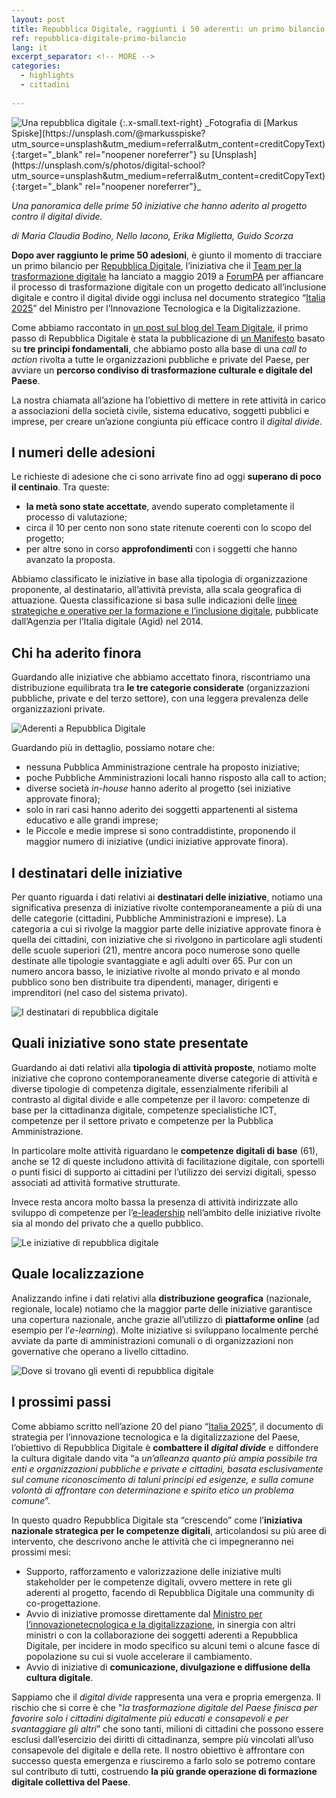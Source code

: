 ```yaml
---
layout: post
title: Repubblica Digitale, raggiunti i 50 aderenti: un primo bilancio
ref: repubblica-digitale-primo-bilancio
lang: it
excerpt_separator: <!-- MORE -->
categories:
  - highlights
  - cittadini
  
---
```


<img class="w-100" src="{{ site.baseURL }}/assets/images/posts/repubblicadigitalecover.jpg" alt="Una repubblica digitale"/>
{:.x-small.text-right}
_Fotografia di [Markus Spiske](https://unsplash.com/@markusspiske?utm_source=unsplash&utm_medium=referral&utm_content=creditCopyText){:target="_blank" rel="noopener noreferrer"} su [Unsplash](https://unsplash.com/s/photos/digital-school?utm_source=unsplash&utm_medium=referral&utm_content=creditCopyText){:target="_blank" rel="noopener noreferrer"}_

_Una panoramica delle prime 50 iniziative che hanno aderito al progetto contro il digital divide._

<!-- MORE -->

_di Maria Claudia Bodino, Nello Iacono, Erika Miglietta, Guido Scorza_

**Dopo aver raggiunto le prime 50 adesioni**, è giunto il momento di tracciare un primo bilancio per [Repubblica Digitale](https://innovazione.gov.it/it/repubblica-digitale/), l’iniziativa che il [Team per la trasformazione digitale](https://teamdigitale.governo.it/) ha lanciato a maggio 2019 a [ForumPA](https://www.forumpa.it/) per affiancare il processo di trasformazione digitale con un progetto dedicato all‘inclusione digitale e contro il digital divide oggi inclusa nel documento strategico “[Italia 2025](https://innovazione.gov.it/presentazione-piano-innovazione/)” del Ministro per l’Innovazione Tecnologica e la Digitalizzazione. 

Come abbiamo raccontato in [un post sul blog del Team Digitale](https://medium.com/team-per-la-trasformazione-digitale/una-repubblica-digitale-e-inclusiva-per-tutti-i-cittadini-36ae7aee1d1a), il primo passo di Repubblica Digitale è stata la pubblicazione di [un Manifesto](https://innovazione.gov.it/it/repubblica-digitale/) basato su **tre principi fondamentali**, che abbiamo posto alla base di una _call to action_ rivolta a tutte le organizzazioni pubbliche e private del Paese, per avviare un **percorso condiviso di trasformazione culturale e digitale del Paese**.

La nostra chiamata all’azione ha l’obiettivo di mettere in rete attività in carico a associazioni della società civile, sistema educativo, soggetti pubblici e imprese, per creare un’azione congiunta più efficace contro il _digital divide_. 

## I numeri delle adesioni

Le richieste di adesione che ci sono arrivate fino ad oggi **superano di poco il centinaio**. Tra queste: 

- **la metà sono state accettate**, avendo superato completamente il processo di valutazione; 
- circa il 10 per cento non sono state ritenute coerenti con lo scopo del progetto; 
- per altre sono in corso **approfondimenti** con i soggetti che hanno avanzato la proposta.

Abbiamo classificato le iniziative in base alla tipologia di organizzazione proponente, al destinatario, all’attività prevista, alla scala geografica di attuazione. Questa classificazione si basa sulle indicazioni delle [linee strategiche e operative per la formazione e l’inclusione digitale](https://www.agid.gov.it/sites/default/files/repository_files/documenti_indirizzo/programma_nazionale_cultura_formazione_competenze_digitali_-_linee_guida_indicazioni_strategiche_operative_0.pdf), pubblicate dall’Agenzia per l’Italia digitale (Agid) nel 2014. 

## Chi ha aderito finora

Guardando alle iniziative che abbiamo accettato finora, riscontriamo una distribuzione equilibrata tra **le tre categorie considerate** (organizzazioni pubbliche, private e del terzo settore), con una leggera prevalenza delle organizzazioni private.

<img class="w-100" src="{{ site.baseURL }}/assets/images/posts/repubblicadigitale_aderenti.jpg" alt="Aderenti a Repubblica Digitale"/>

Guardando più in dettaglio, possiamo notare che: 

- nessuna Pubblica Amministrazione centrale ha proposto iniziative;
- poche Pubbliche Amministrazioni locali hanno risposto alla call to action;
- diverse società _in-house_ hanno aderito al progetto (sei iniziative approvate finora); 
- solo in rari casi hanno aderito dei soggetti appartenenti al sistema educativo e alle grandi imprese;
- le Piccole e medie imprese si sono contraddistinte, proponendo il maggior numero di iniziative (undici iniziative approvate finora).

## I destinatari delle iniziative

Per quanto riguarda i dati relativi ai **destinatari delle iniziative**, notiamo una significativa presenza di iniziative rivolte contemporaneamente a più di una delle categorie (cittadini, Pubbliche Amministrazioni e imprese). La categoria a cui si rivolge la maggior parte delle iniziative approvate finora è quella dei cittadini, con iniziative che si rivolgono in particolare agli studenti delle scuole superiori (21), mentre ancora poco numerose sono quelle destinate alle tipologie svantaggiate e agli adulti over 65. Pur con un numero ancora basso, le iniziative rivolte al mondo privato e al mondo pubblico sono ben distribuite tra dipendenti, manager, dirigenti e imprenditori (nel caso del sistema privato).

<img class="w-100" src="{{ site.baseURL }}/assets/images/posts/repubblicadigitale_destinatari.jpg" alt="I destinatari di repubblica digitale"/>

## Quali iniziative sono state presentate

Guardando ai dati relativi alla **tipologia di attività proposte**, notiamo molte iniziative che coprono contemporaneamente diverse categorie di attività e diverse tipologie di competenza digitale, essenzialmente riferibili al contrasto al digital divide e alle competenze per il lavoro: competenze di base per la cittadinanza digitale, competenze specialistiche ICT, competenze per il settore privato e competenze per la Pubblica Amministrazione. 

In particolare molte attività riguardano le **competenze digitali di base** (61), anche se 12 di queste includono attività di facilitazione digitale, con sportelli o punti fisici di supporto ai cittadini per l’utilizzo dei servizi digitali, spesso associati ad attività formative strutturate. 

Invece resta ancora molto bassa la presenza di attività indirizzate allo sviluppo di competenze per l’[e-leadership](https://lg-competenzedigitali.readthedocs.io/it/stable/doc/competenze_e-leadership/") nell’ambito delle iniziative rivolte sia al mondo del privato che a quello pubblico.

<img class="w-100" src="{{ site.baseURL }}/assets/images/posts/repubblicadigitale_iniziative.jpg" alt="Le iniziative di repubblica digitale"/>

## Quale localizzazione

Analizzando infine i dati relativi alla **distribuzione geografica** (nazionale, regionale, locale) notiamo che la maggior parte delle iniziative garantisce una copertura nazionale, anche grazie all’utilizzo di **piattaforme online** (ad esempio per l’_e-learning_). Molte iniziative si sviluppano localmente perché avviate da parte di amministrazioni comunali o di organizzazioni non governative che operano a livello cittadino.

<img class="w-100" src="{{ site.baseURL }}/assets/images/posts/repubblicadigitale_localizzazione.jpg" alt="Dove si trovano gli eventi di repubblica digitale"/>

## I prossimi passi

Come abbiamo scritto nell’azione 20 del piano “[Italia 2025](https://innovazione.gov.it/presentazione-piano-innovazione/)”, il documento di strategia per l’innovazione tecnologica e la digitalizzazione del Paese, l’obiettivo di Repubblica Digitale è **combattere il _digital divide_** e diffondere la cultura digitale dando vita “a _un’alleanza quanto più ampia possibile tra enti e organizzazioni pubbliche e private e cittadini, basata esclusivamente sul comune riconoscimento di taluni principi ed esigenze, e sulla comune volontà di affrontare con determinazione e spirito etico un problema comune_”. 

In questo quadro Repubblica Digitale sta “crescendo” come l’**iniziativa nazionale strategica per le competenze digitali**, articolandosi su più aree di intervento, che descrivono anche le attività che ci impegneranno nei prossimi mesi:

- Supporto, rafforzamento e valorizzazione delle iniziative multi stakeholder per le competenze digitali, ovvero mettere in rete gli aderenti al progetto, facendo di Repubblica Digitale una community di co-progettazione.
- Avvio di iniziative promosse direttamente dal [Ministro per l’innovazionetecnologica e la digitalizzazione](https://innovazione.gov.it/it/chi-siamo/ministro/), in sinergia con altri ministri o con la collaborazione dei soggetti aderenti a Repubblica Digitale, per incidere in modo specifico su alcuni temi o alcune fasce di popolazione su cui si vuole accelerare il cambiamento.
- Avvio di iniziative di **comunicazione, divulgazione e diffusione della cultura digitale**. 

Sappiamo che il _digital divide_ rappresenta una vera e propria emergenza. Il rischio che si corre è che "_la trasformazione digitale del Paese finisca per favorire solo i cittadini digitalmente più educati e consapevoli e per svantaggiare gli altri_” che sono tanti, milioni di cittadini che possono essere esclusi dall’esercizio dei diritti di cittadinanza, sempre più vincolati all’uso consapevole del digitale e della rete. Il nostro obiettivo è affrontare con successo questa emergenza e riusciremo a farlo solo se potremo contare sul contributo di tutti, costruendo **la più grande operazione di formazione digitale collettiva del Paese**. 

